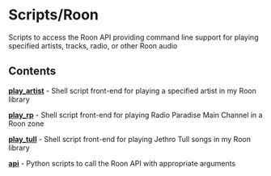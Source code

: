 Scripts/Roon
============

Scripts to access the Roon API providing command line support for playing specified artists, tracks, radio, or other Roon audio

Contents
--------

[**play_artist**](Roon/play_artist) - Shell script front-end for playing a specified artist in my Roon library

[**play_rp**](Roon/play_rp) - Shell script front-end for playing Radio Paradise Main Channel in a Roon zone

[**play_tull**](Roon/play_tull) - Shell script front-end for playing Jethro Tull songs in my Roon library

[**api**](Roon/api/README.md) - Python scripts to call the Roon API with appropriate arguments
